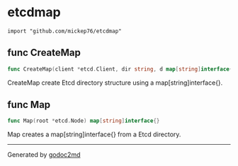 
# etcdmap
    import "github.com/mickep76/etcdmap"






## func CreateMap
``` go
func CreateMap(client *etcd.Client, dir string, d map[string]interface{}) error
```
CreateMap create Etcd directory structure using a map[string]interface{}.


## func Map
``` go
func Map(root *etcd.Node) map[string]interface{}
```
Map creates a map[string]interface{} from a Etcd directory.









- - -
Generated by [godoc2md](http://godoc.org/github.com/davecheney/godoc2md)